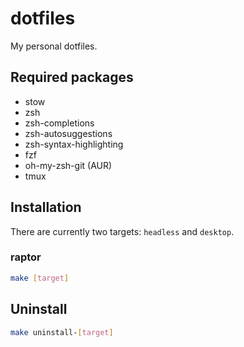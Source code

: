 # dotfiles

My personal dotfiles.

## Required packages

- stow
- zsh
- zsh-completions
- zsh-autosuggestions
- zsh-syntax-highlighting
- fzf
- oh-my-zsh-git (AUR)
- tmux

## Installation

There are currently two targets: `headless` and `desktop`.

### raptor

```bash
make [target]
```

## Uninstall

```bash
make uninstall-[target]
```
